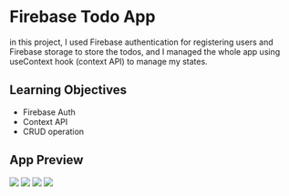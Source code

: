 # Firebase Todo App 

in this project, I used Firebase authentication for registering users and Firebase storage to store the todos, and I managed the whole app using useContext hook (context API) to manage my states.


## Learning Objectives

 - Firebase Auth
 - Context API
 - CRUD operation 

## App Preview

![](src/images/firebaseApp1.png)
![](src/images/firebaseApp2.png)
![](src/images/firebaseApp3.png)
![](src/images/firebaseApp4.png)
